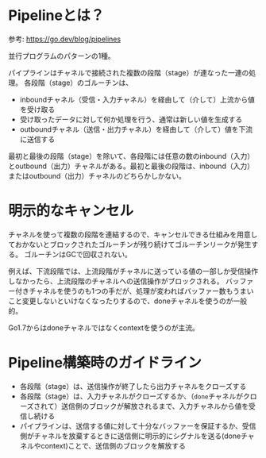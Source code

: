 # Pipelineとは？
参考: https://go.dev/blog/pipelines

並行プログラムのパターンの1種。

パイプラインはチャネルで接続された複数の段階（stage）が連なった一連の処理。
各段階（stage）のゴルーチンは、

- inboundチャネル（受信・入力チャネル）を経由して（介して）上流から値を受け取る
- 受け取ったデータに対して何か処理を行う、通常は新しい値を生成する
- outboundチャネル（送信・出力チャネル）を経由して（介して）値を下流に送信する

最初と最後の段階（stage）を除いて、各段階には任意の数のinbound（入力）とoutbound（出力）チャネルがある。最初と最後の段階は、inbound（入力）またはoutbound（出力）チャネルのどちらかしかない。

# 明示的なキャンセル

チャネルを使って複数の段階を連結するので、キャンセルできる仕組みを用意しておかないとブロックされたゴルーチンが残り続けてゴルーチンリークが発生する。
ゴルーチンはGCで回収されない。

例えば、下流段階では、上流段階がチャネルに送っている値の一部しか受信操作しなかったら、上流段階のチャネルへの送信操作がブロックされる。
バッファー付きチャネルを使うのも1つの手だが、処理が変わればバッファー数もうまいこと変更しないといけなくなったりするので、doneチャネルを使うのが一般的。

Go1.7からはdoneチャネルではなくcontextを使うのが主流。

# Pipeline構築時のガイドライン
- 各段階（stage）は、送信操作が終了したら出力チャネルをクローズする
- 各段階（stage）は、入力チャネルがクローズするか、（`done`チャネルがクローズされて）送信側のブロックが解放されるまで、入力チャネルから値を受信し続ける
- パイプラインは、送信する値に対して十分なバッファーを保証するか、受信側がチャネルを放棄するときに送信側に明示的にシグナルを送る(doneチャネルやcontext)ことで、送信側のブロックを解放する

